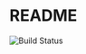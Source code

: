 # README #

![Build Status](https://codeship.com/projects/c5b42a30-bb10-0134-c1e5-0a15df6d3688/status?branch=master)